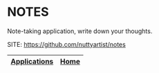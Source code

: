 # NOTES
 
 Note-taking application, write down your thoughts.
 
 SITE: https://github.com/nuttyartist/notes

 | [Applications](https://portable-linux-apps.github.io/apps.html) | [Home](https://portable-linux-apps.github.io)
 | --- | --- |
